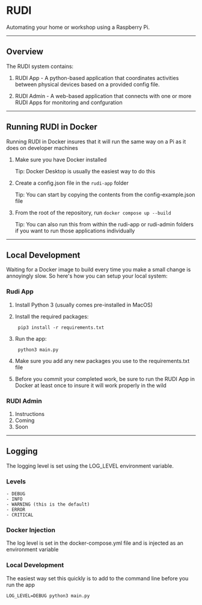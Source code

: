 # RUDI

Automating your home or workshop using a Raspberry Pi.

---

## Overview

The RUDI system contains:

1. RUDI App - A python-based application that coordinates activities between physical devices based on a provided config file.

2. RUDI Admin - A web-based application that connects with one or more RUDI Apps for monitoring and confguration

---

## Running RUDI in Docker

Running RUDI in Docker insures that it will run the same way on a Pi as it does on developer machines

1. Make sure you have Docker installed 

    Tip: Docker Desktop is usually the easiest way to do this

2. Create a config.json file in the `rudi-app` folder

    Tip: You can start by copying the contents from the config-example.json file

3. From the root of the repository, run `docker compose up --build`

    Tip:  You can also run this from within the rudi-app or rudi-admin folders if you want to run those applications individually

---

## Local Development

Waiting for a Docker image to build every time you make a small change is annoyingly slow. So here's how you can setup your local system:

### Rudi App

1. Install Python 3 (usually comes pre-installed in MacOS)

2. Install the required packages:

        pip3 install -r requirements.txt

3. Run the app:

        python3 main.py

3. Make sure you add any new packages you use to the requirements.txt file

4. Before you commit your completed work, be sure to run the RUDI App in Docker at least once to insure it will work properly in the wild

### RUDI Admin

1. Instructions
2. Coming
3. Soon

---

## Logging

The logging level is set using the LOG_LEVEL environment variable.

### Levels

    - DEBUG
    - INFO
    - WARNING (this is the default)
    - ERROR
    - CRITICAL

### Docker Injection

The log level is set in the docker-compose.yml file and is injected as an environment variable

### Local Development

The easiest way set this quickly is to add to the command line before you run the app

    LOG_LEVEL=DEBUG python3 main.py
